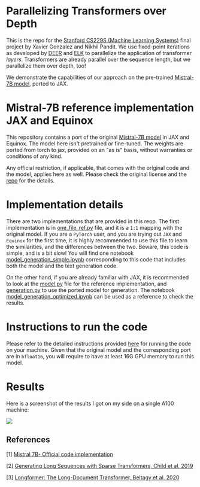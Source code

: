 # Parallelizing Transformers over Depth

This is the repo for the [Stanford CS229S (Machine Learning Systems)](https://cs229s.stanford.edu/fall2024/) final project by Xavier Gonzalez and Nikhil Pandit. We use fixed-point iterations as developed by [DEER](https://arxiv.org/abs/2309.12252) and [ELK](https://arxiv.org/abs/2407.19115) to parallelize the application of transformer *layers*. Transformers are already parallel over the sequence length, but we parallelize them over depth, too! 

We demonstrate the capabilities of our approach on the pre-trained [Mistral-7B model](https://github.com/mistralai/mistral-src/tree/main?tab=readme-ov-file), ported to JAX.


# Mistral-7B reference implementation JAX and Equinox

This repository contains a port of the original [Mistral-7B model](https://github.com/mistralai/mistral-src/tree/main?tab=readme-ov-file) in JAX and Equinox. The model here isn't pretrained or fine-tuned. The weights are ported from torch to jax, provided on an "as is" basis, without warranties or conditions of any kind.

Any official restriction, if applicable, that comes with the original code and the model, applies here as well. Please check the original license and the [repo](https://github.com/mistralai/mistral-src/tree/main?tab=readme-ov-file) for the details.


# Implementation details

There are two implementations that are provided in this reop. The first implementation is in [one_file_ref.py](./mistral_jax/one_file_ref.py) file, and it is a `1:1` mapping with the original model. If you are a `PyTorch` user, and you are trying out `JAX` and `Equinox` for the first time, it is highly recommended to use this file to learn the similarities, and the differences between the two. Beware, this code is simple, and is a bit slow! You will find one notebook [model_generation_simple.ipynb](./mistral_jax/model_generation_simple.ipynb) corresponding to this code that includes both the model and the text generation code.

On the other hand, if you are already familiar with JAX, it is recommended to look at the [model.py](./mistral_jax/model.py) file for the reference implementation, and [generation.py](./mistral_jax/generation.py) to use the ported model for generation. The notebook [model_generation_optimized.ipynb](./mistral_jax/model_generation_optimized.ipynb) can be used as a reference to check the results.


# Instructions to run the code

Please refer to the detailed instructions provided [here](./instructions.md) for running the code on your machine.
Given that the original model and the corresponding port are in `bfloat16`, you will require to have at least 16G GPU memory to run this model.


# Results
Here is a screenshot of the results I got on my side on a single A100 machine:

![](./sample_results.png)


## References

[1] [Mistral 7B- Official code implementation](https://github.com/mistralai/mistral-src/tree/main?tab=readme-ov-file)

[2] [Generating Long Sequences with Sparse Transformers, Child et al. 2019](https://arxiv.org/pdf/1904.10509.pdf)

[3] [Longformer: The Long-Document Transformer, Beltagy et al. 2020](https://arxiv.org/pdf/2004.05150v2.pdf)
